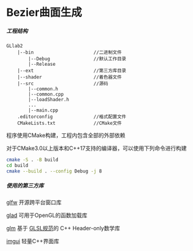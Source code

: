 Bezier曲面生成
==

##### 工程结构

```
GLlab2
    |--bin						//二进制文件
    	|--Debug				//默认工作目录
    	|--Release
    |--ext						//第三方库目录
    |--shader					//着色器文件
    |--src                      //源码
        |--common.h
        |--common.cpp
        |--loadShader.h
		...
        |--main.cpp
    .editorconfig				//格式配置文件
    CMakeLists.txt				//CMake文件
```
程序使用CMake构建，工程内包含全部的外部依赖  

对于CMake3.0以上版本和C++17支持的编译器，可以使用下列命令进行构建

```bash
cmake -S . -B build
cd build
cmake --build . --config Debug -j 8
```



##### 使用的第三方库

[glfw](https://github.com/glfw/glfw)  开源跨平台窗口库

[glad](https://github.com/Dav1dde/glad)  可用于OpenGL的函数加载库

[glm](https://github.com/icaven/glm)  基于 [GLSL规范](https://www.opengl.org/registry/doc/GLSLangSpec.4.50.diff.pdf)的 C++ Header-only数学库

[imgui](https://github.com/ocornut/imgui)  轻量C++界面库